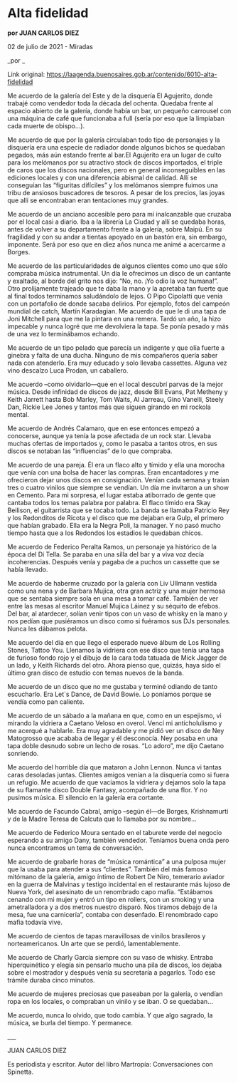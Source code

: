 # Alta fidelidad

**por JUAN CARLOS DIEZ**

02 de julio de 2021 - Miradas

_por _

Link original: https://laagenda.buenosaires.gob.ar/contenido/6010-alta-fidelidad



Me acuerdo de la galería del Este y de la disquería El Agujerito, donde trabajé como vendedor toda la década del ochenta. Quedaba frente al espacio abierto de la galería, donde había un bar, un pequeño carrousel con una máquina de café que funcionaba a full (sería por eso que la limpiaban cada muerte de obispo…).




Me acuerdo de que por la galería circulaban todo tipo de personajes y la disquería era una especie de radiador donde algunos bichos se quedaban pegados, más aún estando frente al bar.El Agujerito era un lugar de culto para los melómanos por su atractivo stock de discos importados, el triple de caros que los discos nacionales, pero en general inconseguibles en las ediciones locales y con una diferencia abismal de calidad. Allí se conseguían las “figuritas difíciles” y los melómanos siempre fuimos una tribu de ansiosos buscadores de tesoros. A pesar de los precios, las joyas que allí se encontraban eran tentaciones muy grandes.




Me acuerdo de un anciano accesible pero para mí inalcanzable que cruzaba por el local casi a diario. Iba a la librería La Ciudad y allí se quedaba horas, antes de volver a su departamento frente a la galería, sobre Maipú. En su fragilidad y con su andar a tientas apoyado en un bastón era, sin embargo, imponente. Será por eso que en diez años nunca me animé a acercarme a Borges.




Me acuerdo de las particularidades de algunos clientes como uno que sólo compraba música instrumental. Un día le ofrecimos un disco de un cantante y exaltado, al borde del grito nos dijo: “No, no. ¡Yo odio la voz humana!”. Otro prolijamente trajeado que te daba la mano y la apretaba tan fuerte que al final todos terminamos saludándolo de lejos. O Pipo Cipolatti que venía con un portafolio de donde sacaba delirios. Por ejemplo, fotos del campeón mundial de catch, Martín Karadagian. Me acuerdo de que le di una tapa de Joni Mitchell para que me la pintara en una remera. Tardó un año, la hizo impecable y nunca logré que me devolviera la tapa. Se ponía pesado y más de una vez lo terminábamos echando.




Me acuerdo de un tipo pelado que parecía un indigente y que olía fuerte a ginebra y falta de una ducha. Ninguno de mis compañeros quería saber nada con atenderlo. Era muy educado y solo llevaba cassettes. Alguna vez vino descalzo Luca Prodan, un caballero.




Me acuerdo –como olvidarlo—que en el local descubrí parvas de la mejor música. Desde infinidad de discos de jazz, desde Bill Evans, Pat Metheny y Keith Jarrett hasta Bob Marley, Tom Waits, Al Jarreau, Gino Vanelli, Steely Dan, Rickie Lee Jones y tantos más que siguen girando en mi rockola mental.




Me acuerdo de Andrés Calamaro, que en ese entonces empezó a conocerse, aunque ya tenía la pose afectada de un rock star. Llevaba muchas ofertas de importados y, como le pasaba a tantos otros, en sus discos se notaban las “influencias” de lo que compraba.




Me acuerdo de una pareja. Él era un flaco alto y tímido y ella una morocha que venía con una bolsa de hacer las compras. Eran encantadores y me ofrecieron dejar unos discos en consignación. Venían cada semana y traían tres o cuatro vinilos que siempre se vendían. Un día me invitaron a un show en Cemento. Para mi sorpresa, el lugar estaba atiborrado de gente que cantaba todos los temas palabra por palabra. El flaco tímido era Skay Beilison, el guitarrista que se tocaba todo. La banda se llamaba Patricio Rey y los Redonditos de Ricota y el disco que me dejaban era Gulp, el primero que habían grabado. Ella era la Negra Poli, la manager. Y no pasó mucho tiempo hasta que a los Redondos los estadios le quedaban chicos.




Me acuerdo de Federico Peralta Ramos, un personaje ya histórico de la época del Di Tella. Se paraba en una silla del bar y a viva voz decía incoherencias. Después venía y pagaba de a puchos un cassette que se había llevado.




Me acuerdo de haberme cruzado por la galería con Liv Ullmann vestida como una nena y de Barbara Mujica, otra gran actriz y una mujer hermosa que se sentaba siempre sola en una mesa a tomar café. También de ver entre las mesas al escritor Manuel Mujica Láinez y su séquito de efebos. Del bar, al atardecer, solían venir tipos con un vaso de whisky en la mano y nos pedían que pusiéramos un disco como si fuéramos sus DJs personales. Nunca les dábamos pelota.




Me acuerdo del día en que llego el esperado nuevo álbum de Los Rolling Stones, Tattoo You. Llenamos la vidriera con ese disco que tenía una tapa de furioso fondo rojo y el dibujo de la cara toda tatuada de Mick Jagger de un lado, y Keith Richards del otro. Ahora pienso que, quizás, haya sido el último gran disco de estudio con temas nuevos de la banda.




Me acuerdo de un disco que no me gustaba y terminé odiando de tanto escucharlo. Era Let´s Dance, de David Bowie. Lo poníamos porque se vendía como pan caliente.




Me acuerdo de un sábado a la mañana en que, como en un espejismo, vi mirando la vidriera a Caetano Veloso en overol. Vencí mi anticholulismo y me acerqué a hablarle. Era muy agradable y me pidió ver un disco de Ney Matogrosso que acababa de llegar y él desconocía. Ney posaba en una tapa doble desnudo sobre un lecho de rosas. “Lo adoro”, me dijo Caetano sonriendo.




Me acuerdo del horrible día que mataron a John Lennon. Nunca vi tantas caras desoladas juntas. Clientes amigos venían a la disquería como si fuera un refugio. Me acuerdo de que vaciamos la vidriera y dejamos solo la tapa de su flamante disco Double Fantasy, acompañado de una flor. Y no pusimos música. El silencio en la galería era cortante.




Me acuerdo de Facundo Cabral, amigo –según él—de Borges, Krishnamurti y de la Madre Teresa de Calcuta que lo llamaba por su nombre…




Me acuerdo de Federico Moura sentado en el taburete verde del negocio esperando a su amigo Dany, también vendedor. Teníamos buena onda pero nunca encontramos un tema de conversación.




Me acuerdo de grabarle horas de “música romántica” a una pulposa mujer que la usaba para atender a sus “clientes”. También del más famoso mitómano de la galería, amigo íntimo de Robert De Niro, temerario aviador en la guerra de Malvinas y testigo incidental en el restaurante más lujoso de Nueva York, del asesinato de un renombrado capo mafia. “Estábamos cenando con mi mujer y entró un tipo en rollers, con un smoking y una ametralladora y a dos metros nuestro disparó. Nos tiramos debajo de la mesa, fue una carnicería”, contaba con desenfado. El renombrado capo mafia todavía vive.




Me acuerdo de cientos de tapas maravillosas de vinilos brasileros y norteamericanos. Un arte que se perdió, lamentablemente.




Me acuerdo de Charly García siempre con su vaso de whisky. Entraba hiperquinético y elegía sin pensarlo mucho una pila de discos, los dejaba sobre el mostrador y después venía su secretaría a pagarlos. Todo ese trámite duraba cinco minutos.




Me acuerdo de mujeres preciosas que paseaban por la galería, o vendían ropa en los locales, o compraban un vinilo y se iban. O se quedaban…




Me acuerdo, nunca lo olvido, que todo cambia. Y que algo sagrado, la música, se burla del tiempo. Y permanece.




\_\_\_




JUAN CARLOS DIEZ




Es periodista y escritor. Autor del libro Martropía: Conversaciones con Spinetta.



